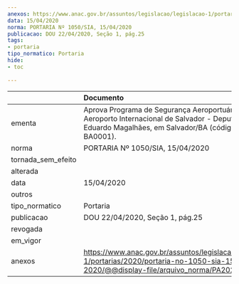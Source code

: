 ```yaml
---
anexos: https://www.anac.gov.br/assuntos/legislacao/legislacao-1/portarias/2020/portaria-no-1050-sia-15-04-2020/@@display-file/arquivo_norma/PA2020-1050.pdf
data: 15/04/2020
norma: PORTARIA Nº 1050/SIA, 15/04/2020
publicacao: DOU 22/04/2020, Seção 1, pág.25
tags:
- portaria
tipo_normatico: Portaria
hide: 
- toc 
 
---
```


|                    | Documento                                                                                                                                                  |
|:-------------------|:-----------------------------------------------------------------------------------------------------------------------------------------------------------|
| ementa             | Aprova Programa de Segurança Aeroportuária do Aeroporto Internacional de Salvador - Deputado Luis Eduardo Magalhães, em Salvador/BA (código CIAD: BA0001). |
| norma              | PORTARIA Nº 1050/SIA, 15/04/2020                                                                                                                           |
| tornada_sem_efeito |                                                                                                                                                            |
| alterada           |                                                                                                                                                            |
| data               | 15/04/2020                                                                                                                                                 |
| outros             |                                                                                                                                                            |
| tipo_normatico     | Portaria                                                                                                                                                   |
| publicacao         | DOU 22/04/2020, Seção 1, pág.25                                                                                                                            |
| revogada           |                                                                                                                                                            |
| em_vigor           |                                                                                                                                                            |
| anexos             | https://www.anac.gov.br/assuntos/legislacao/legislacao-1/portarias/2020/portaria-no-1050-sia-15-04-2020/@@display-file/arquivo_norma/PA2020-1050.pdf       |